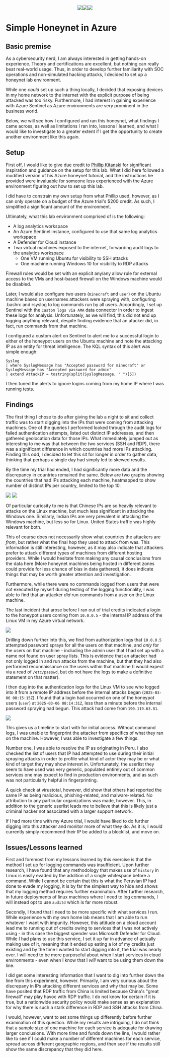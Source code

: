 <p style="text-align: center"><a href = "https://gafabic.github.io/Projects/index"><img src= "https://img.shields.io/badge/Projects-teal?style=for-the-badge"></a><a href="https://gafabic.github.io"><img src="https://img.shields.io/badge/Home-green?style=for-the-badge"></a><a href = "https://gafabic.github.io/Writeups/index"><img src = "https://img.shields.io/badge/Writeups-teal?style=for-the-badge"></a></p>

# Simple Honeynet in Azure

## Basic premise

As a cybersecurity nerd, I am always interested in getting hands-on experience. Theory and certifications are excellent, but nothing can really beat real-world usage. Thus, in order to develop further familiarity with SOC operations and non-simulated hacking attacks, I decided to set up a honeynet lab environment.

While one _could_ set up such a thing locally, I decided that exposing devices in my home network to the internet with the explicit purpose of being attacked was too risky. Furthermore, I had interest in gaining experience with Azure Sentinel as Azure environments are very prominent in the business world.

Below, we will see how I configured and ran this honeynet, what findings I came across, as well as limitations I ran into, lessons I learned, and what I would like to investigate to a greater extent if I get the opportunity to create another environment like this again.

## Setup

First off, I would like to give due credit to [Phillip Kitanski](https://github.com/kphillip1/) for significant inspiration and guidance on the setup for this lab. What I did here followed a modified version of his Azure honeynet tutorial, and the instructions he provided were invaluable for someone less experienced with the Azure environment figuring out how to set up this lab.

I did have to constrain my own setup from what Phillip used, however, as I can only operate on a budget of the Azure trial's $200 credit. As such, I simplified a significant amount of the environment.

Ultimately, what this lab environment comprised of is the following:

- A log analytics workspace
- An Azure Sentinel instance, configured to use that same log analytics workspace
- A Defender for Cloud instance
- Two virtual machines exposed to the internet, forwarding audit logs to the analytics workspace
	+ One VM running Ubuntu for visibility to SSH attacks
	+ One machine running Windows 10 for visibility to RDP attacks
	
Firewall rules would be set with an explicit any/any allow rule for external access to the VMs and host-based firewall on the Windows machine would be disabled.

Later, I would also configure two users (`minecraft` and `user`) on the Ubuntu machine based on usernames attackers were spraying with, configuring .bashrc and rsyslog to log commands run by all users. Accordingly, I set up Sentinel with the `Custom logs via AMA` data connector in order to ingest these logs for analysis. Unfortunately, as we will find, this did not end up logging anything relevant, despite finding evidence that an atacker did, in fact, run commands from that machine.

I configured a custom alert on Sentinel to alert me to a successful login to either of the honeypot users on the Ubuntu machine and note the attacking IP as an entity for threat intelligence. The KQL syntax of this alert was simple enough:

```kql
Syslog
| where SyslogMessage has "Accepted password for minecraft" or SyslogMessage has "Accepted password for admin"
| extend AttackIP = tostring(split(SyslogMessage, " ")[5])
```
I then tuned the alerts to ignore logins coming from my home IP where I was running tests.

## Findings

The first thing I chose to do after giving the lab a night to sit and collect traffic was to start digging into the IPs that were coming from attacking machines. One of the queries I performed looked through the audit logs for failed authentication attempts, listed out distinct IP addresses, and then gathered geolocation data for those IPs. What immediately jumped out as interesting to me was that between the two services (SSH and RDP), there was a significant difference in which countries had more IPs attacking. Finding this odd, I decided to let this sit for longer in order to gather data, thinking that perhaps a single day had simply led to skewed results.

By the time my trial had ended, I had significantly more data and the discrepancy in countries remained the same. Below are two graphs showing the countries that had IPs attacking each machine, heatmapped to show number of distinct IPs per country, limited to the top 10.

![](img/SSHAttackers.png)
![](img/RDPAttackers.png)

Of particular curiosity to me is that Chinese IPs are so heavily relevant to attacks on the Linux machine, but much less significant in attacking the Windows one. Similarly, Indian IPs are very prevalent in attacking the Windows machine, but less so for Linux. United States traffic was highly relevant for both.

This of course does not necessarily show what countries the attackers are _from_, but rather what the final hop they used to attack from was. This information is still interesting, however, as it may also indicate that attackers prefer to attack different types of machines from different hosting providers. While I would hesitate from making any causal conclusions from the data here (More honeynet machines being hosted in different zones could provide for less chance of bias in data gathered), it does indicate things that may be worth greater attention and investigation.

Furthermore, while there were no commands logged from users that were not executed by myself during testing of the logging functionality, I was able to find that an attacker _did_ run commands from a user on the Linux machine.

The last incident that arose before I ran out of trial credits indicated a login to the honeypot users coming from `10.0.0.5` - the internal IP address of the Linux VM in my Azure virtual network.

![](img/Incident.png)

Drilling down further into this, we find from authorization logs that `10.0.0.5` attempted password sprays for all the users on that machine, and _only_ for the users on that machine - including the admin user that I had set up with a name not found on user spray lists. This is evidence that an attacker had not only logged in and run attacks from the machine, but that they had also performed reconnaissance on the users within that machine (I would expect via a read of `/etc/passwd`, but do not have the logs to make a definitive statement on that matter).

I then dug into the authentication logs for the Linux VM to see who logged into it from a remote IP address before the internal attacks began (`2025-03-06 08:15:15Z`). I found that a login had occurred on one of the honeypot users (`user`) at `2025-03-06 08:14:31Z`, less than a minute before the internal password spraying had begun. This attack had come from `190.119.63.81`.

![](img/Initial_Access.png)

This gives us a timeline to start with for initial access. Without command logs, I was unable to fingerprint the attacker from specifics of what they ran on the machine. However, I was able to investigate a few things.

Number one, I was able to resolve the IP as originating in Peru. I also checked the list of users that IP had attempted to use during their initial spraying attacks in order to profile what kind of actor they may be or what kind of target they may show interest in. Unfortunately, the userlist they seem to have used was very generic, populated entirely out of common services one may expect to find in production environments, and as such was not particularly helpful in fingerprinting.

A quick check at virustotal, however, did show that others had reported the same IP as being malicious, phishing-related, and malware-related. No attribution to any particular organizations was made, however. This, in addition to the generic userlist leads me to believe that this is likely just a criminal hacker not associated with a larger support network.

If I had more time with my Azure trial, I would have liked to do further digging into this attacker and monitor more of what they do. As it is, I would currently simply recommend their IP be added to a blocklist, and move on.

## Issues/Lessons learned

First and foremost from my lessons learned by this exercise is that the method I set up for logging commands was insufficient. Upon further research, I have found that any methodology that makes use of `history` in Linux is easily evaded by the addition of a single whitespace before a command. While I cannot be certain that this is what the Peruvian IP had done to evade my logging, it is by far the simplest way to hide and shows that my logging method requires further examination. After further research, in future deployments of linux machines where I need to log commands, I will instead opt to use `auditd` which is far more robust.

Secondly, I found that I need to be more specific with what services I run. While experience with my own home lab means that I am able to run whatever I want with impunity. However, this attitude on a cloud account lead me to running out of credits owing to services that I was not actively using - in this case the biggest spender was Microsoft Defender for Cloud. While I had plans to use this service, I set it up far in advance of actually making use of it, meaning that it ended up eating a lot of my credits just existing and by the time I wanted to start digging into it, the trial was nearly over. I will need to be more purposeful about when I start services in cloud environments - even when I know that I _will_ want to be using them down the line.

I did get some interesting information that I want to dig into further down the line from this experiment, however. Primarily, I am very curious about the discrepany in IPs attacking different services and why that may be. Some have posited that RDP traffic from China is limited because China's "great firewall" may play havoc with RDP traffic. I do not know for certain if it is true, but a nationwide security policy would make sense as an explanation for why there is such a stark difference in RDP and SSH attacks from China.

I would, however, want to set some things up differently before further examination of this question. While my results are intriguing, I do not think that a sample size of one machine for each service is adequate for drawing larger conclusions. With more time and funds down the line, I would rather like to see if I could make a number of different machines for each service, spread across different geographic regions, and then see if the results still show the same discrepancy that they did here.